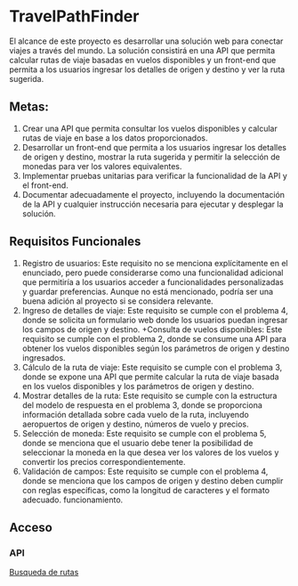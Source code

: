 # TravelPathFinder
El alcance de este proyecto es desarrollar una solución web para conectar viajes a través del mundo. La solución consistirá en una API que permita calcular rutas de viaje basadas en vuelos disponibles y un front-end que permita a los usuarios ingresar los detalles de origen y destino y ver la ruta sugerida.

## Metas:

1. Crear una API que permita consultar los vuelos disponibles y calcular rutas de viaje en base a los datos proporcionados.
2. Desarrollar un front-end que permita a los usuarios ingresar los detalles de origen y destino, mostrar la ruta sugerida y permitir la selección de monedas para ver los valores equivalentes.
3. Implementar pruebas unitarias para verificar la funcionalidad de la API y el front-end.
4. Documentar adecuadamente el proyecto, incluyendo la documentación de la API y cualquier instrucción necesaria para ejecutar y desplegar la solución.

## Requisitos Funcionales
1. Registro de usuarios: Este requisito no se menciona explícitamente en el enunciado, pero puede considerarse como una funcionalidad adicional que permitiría a los usuarios acceder a funcionalidades personalizadas y guardar preferencias. Aunque no está mencionado, podría ser una buena adición al proyecto si se considera relevante.
2. Ingreso de detalles de viaje: Este requisito se cumple con el problema 4, donde se solicita un formulario web donde los usuarios puedan ingresar los campos de origen y destino.
+Consulta de vuelos disponibles: Este requisito se cumple con el problema 2, donde se consume una API para obtener los vuelos disponibles según los parámetros de origen y destino ingresados.
3. Cálculo de la ruta de viaje: Este requisito se cumple con el problema 3, donde se expone una API que permite calcular la ruta de viaje basada en los vuelos disponibles y los parámetros de origen y destino.
4. Mostrar detalles de la ruta: Este requisito se cumple con la estructura del modelo de respuesta en el problema 3, donde se proporciona información detallada sobre cada vuelo de la ruta, incluyendo aeropuertos de origen y destino, números de vuelo y precios.
5. Selección de moneda: Este requisito se cumple con el problema 5, donde se menciona que el usuario debe tener la posibilidad de seleccionar la moneda en la que desea ver los valores de los vuelos y convertir los precios correspondientemente.
6. Validación de campos: Este requisito se cumple con el problema 4, donde se menciona que los campos de origen y destino deben cumplir con reglas específicas, como la longitud de caracteres y el formato adecuado.
funcionamiento.

## Acceso
### API
[Busqueda de rutas](https://travelpathfinderapi.azurewebsites.net/api/Journey/calculate-routes?origin=MZL&destination=BOG)


